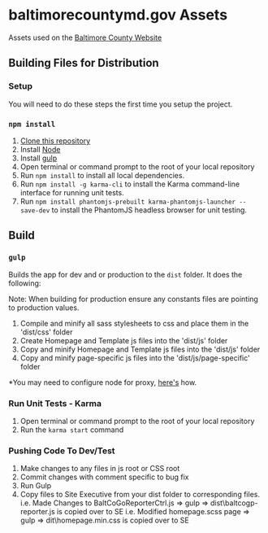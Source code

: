 # baltimorecountymd.gov Assets
Assets used on the [Baltimore County Website](https://www.baltimorecountymd.gov/index.html)

## Building Files for Distribution

### Setup
You will need to do these steps the first time you setup the project.

### `npm install`

1. [Clone this repository](https://help.github.com/articles/working-with-repositories/)
2. Install [Node](https://nodejs.org/download/)
3. Install [gulp](https://github.com/gulpjs/gulp/blob/master/docs/getting-started.md)
4. Open terminal or command prompt to the root of your local repository
5. Run ``npm install`` to install all local dependencies.
6. Run ``npm install -g karma-cli`` to install the Karma command-line interface for running unit tests.
7. Run ``npm install phantomjs-prebuilt karma-phantomjs-launcher --save-dev`` to install the PhantomJS headless browser for unit testing.

## Build

### `gulp`

Builds the app for dev and or production to the `dist` folder. It does the following:

Note: When building for production ensure any constants files are pointing to production values.

1. Compile and minify all sass stylesheets to css and place them in the 'dist/css' folder
2. Create Homepage and Template js files into the 'dist/js' folder
3. Copy and minify Homepage and Template js files into the 'dist/js' folder
4. Copy and minify page-specific js files into the 'dist/js/page-specific' folder

*You may need to configure node for proxy, [here's](http://jjasonclark.com/how-to-setup-node-behind-web-proxy/) how.

### Run Unit Tests - Karma

1. Open terminal or command prompt to the root of your local repository
2. Run the ``karma start`` command

### Pushing Code To Dev/Test
1. Make changes to any files in js root or CSS root
2. Commit changes with comment specific to bug fix
3. Run Gulp
4. Copy files to Site Executive from your dist folder to corresponding files.
    i.e. Made Changes to BaltCoGoReporterCtrl.js => gulp => dist\baltcogp-reporter.js is copied over to SE
    i.e. Modified homepage.scss page => gulp => dit\homepage.min.css is copied over to SE
